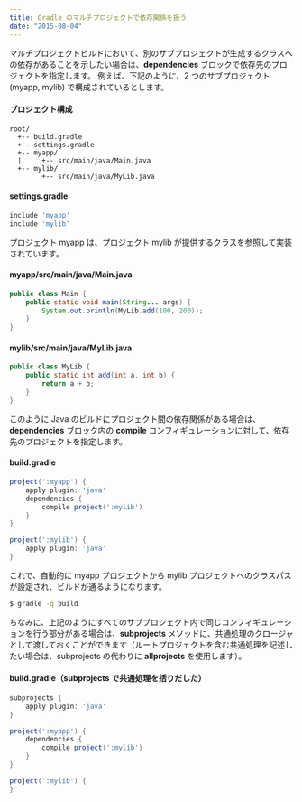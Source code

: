 ```yaml
---
title: Gradle のマルチプロジェクトで依存関係を扱う
date: "2015-08-04"
---
```


マルチプロジェクトビルドにおいて、別のサブプロジェクトが生成するクラスへの依存があることを示したい場合は、**dependencies** ブロックで依存先のプロジェクトを指定します。
例えば、下記のように、2 つのサブプロジェクト (myapp, mylib) で構成されているとします。

#### プロジェクト構成
```
root/
  +-- build.gradle
  +-- settings.gradle
  +-- myapp/
  |     +-- src/main/java/Main.java
  +-- mylib/
        +-- src/main/java/MyLib.java
```

#### settings.gradle
```groovy
include 'myapp'
include 'mylib'
```

プロジェクト myapp は、プロジェクト mylib が提供するクラスを参照して実装されています。

#### myapp/src/main/java/Main.java
```java
public class Main {
    public static void main(String... args) {
        System.out.println(MyLib.add(100, 200));
    }
}
```

#### mylib/src/main/java/MyLib.java
```java
public class MyLib {
    public static int add(int a, int b) {
        return a + b;
    }
}
```

このように Java のビルドにプロジェクト間の依存関係がある場合は、**dependencies** ブロック内の **compile** コンフィギュレーションに対して、依存先のプロジェクトを指定します。

#### build.gradle
```groovy
project(':myapp') {
    apply plugin: 'java'
    dependencies {
        compile project(':mylib')
    }
}

project(':mylib') {
    apply plugin: 'java'
}
```

これで、自動的に myapp プロジェクトから mylib プロジェクトへのクラスパスが設定され、ビルドが通るようになります。

```bash
$ gradle -q build
```

ちなみに、上記のようにすべてのサブプロジェクト内で同じコンフィギュレーションを行う部分がある場合は、**subprojects** メソッドに、共通処理のクロージャとして渡しておくことができます（ルートプロジェクトを含む共通処理を記述したい場合は、subprojects の代わりに **allprojects** を使用します）。


#### build.gradle（subprojects で共通処理を括りだした）
```groovy
subprojects {
    apply plugin: 'java'
}

project(':myapp') {
    dependencies {
        compile project(':mylib')
    }
}

project(':mylib') {
}
```
